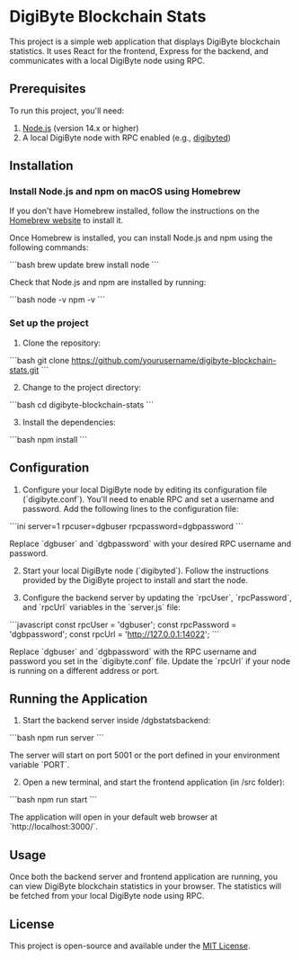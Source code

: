 # DigiByte Blockchain Stats

This project is a simple web application that displays DigiByte blockchain statistics. It uses React for the frontend, Express for the backend, and communicates with a local DigiByte node using RPC.

## Prerequisites

To run this project, you'll need:

1. [Node.js](https://nodejs.org/) (version 14.x or higher)
2. A local DigiByte node with RPC enabled (e.g., [digibyted](https://github.com/digibyte-core/digibyte))

## Installation

### Install Node.js and npm on macOS using Homebrew

If you don't have Homebrew installed, follow the instructions on the [Homebrew website](https://brew.sh/) to install it.

Once Homebrew is installed, you can install Node.js and npm using the following commands:

\`\`\`bash
brew update
brew install node
\`\`\`

Check that Node.js and npm are installed by running:

\`\`\`bash
node -v
npm -v
\`\`\`

### Set up the project

1. Clone the repository:

\`\`\`bash
git clone https://github.com/yourusername/digibyte-blockchain-stats.git
\`\`\`

2. Change to the project directory:

\`\`\`bash
cd digibyte-blockchain-stats
\`\`\`

3. Install the dependencies:

\`\`\`bash
npm install
\`\`\`

## Configuration

1. Configure your local DigiByte node by editing its configuration file (\`digibyte.conf\`). You'll need to enable RPC and set a username and password. Add the following lines to the configuration file:

\`\`\`ini
server=1
rpcuser=dgbuser
rpcpassword=dgbpassword
\`\`\`

Replace \`dgbuser\` and \`dgbpassword\` with your desired RPC username and password.

2. Start your local DigiByte node (\`digibyted\`). Follow the instructions provided by the DigiByte project to install and start the node.

3. Configure the backend server by updating the \`rpcUser\`, \`rpcPassword\`, and \`rpcUrl\` variables in the \`server.js\` file:

\`\`\`javascript
const rpcUser = 'dgbuser';
const rpcPassword = 'dgbpassword';
const rpcUrl = 'http://127.0.0.1:14022';
\`\`\`

Replace \`dgbuser\` and \`dgbpassword\` with the RPC username and password you set in the \`digibyte.conf\` file. Update the \`rpcUrl\` if your node is running on a different address or port.

## Running the Application

1. Start the backend server inside /dgbstatsbackend:

\`\`\`bash
npm run server
\`\`\`

The server will start on port 5001 or the port defined in your environment variable \`PORT\`.

2. Open a new terminal, and start the frontend application (in /src folder):

\`\`\`bash
npm run start
\`\`\`

The application will open in your default web browser at \`http://localhost:3000/\`.

## Usage

Once both the backend server and frontend application are running, you can view DigiByte blockchain statistics in your browser. The statistics will be fetched from your local DigiByte node using RPC.

## License

This project is open-source and available under the [MIT License](https://opensource.org/licenses/MIT).
